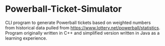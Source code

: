 # Powerball-Ticket-Simulator
CLI program to generate Powerball tickets based on weighted numbers from historical data pulled from https://www.lottery.net/powerball/statistics. Program originally written in C++ and simplified version written in Java as a learning experience.